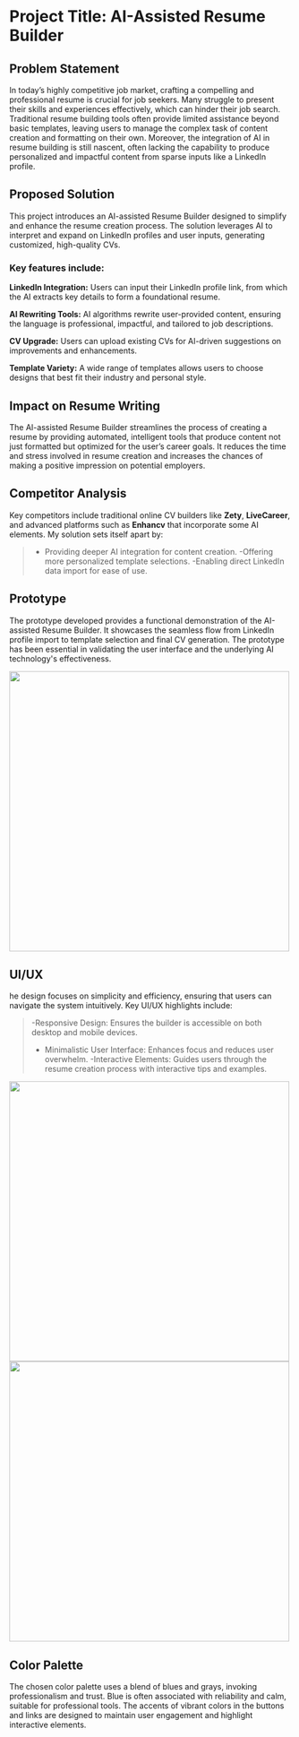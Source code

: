 # Project Title: AI-Assisted Resume Builder

## Problem Statement

In today’s highly competitive job market, crafting a compelling and professional resume is crucial for job seekers. Many struggle to present their skills and experiences effectively, which can hinder their job search. Traditional resume building tools often provide limited assistance beyond basic templates, leaving users to manage the complex task of content creation and formatting on their own. Moreover, the integration of AI in resume building is still nascent, often lacking the capability to produce personalized and impactful content from sparse inputs like a LinkedIn profile.

## Proposed Solution

This project introduces an AI-assisted Resume Builder designed to simplify and enhance the resume creation process. The solution leverages AI to interpret and expand on LinkedIn profiles and user inputs, generating customized, high-quality CVs.

### Key features include:

**LinkedIn Integration:**
Users can input their LinkedIn profile link, from which the AI extracts key details to form a foundational resume.

**AI Rewriting Tools:**
AI algorithms rewrite user-provided content, ensuring the language is professional, impactful, and tailored to job descriptions.

**CV Upgrade:**
Users can upload existing CVs for AI-driven suggestions on improvements and enhancements.

**Template Variety:**
A wide range of templates allows users to choose designs that best fit their industry and personal style.

## Impact on Resume Writing

The AI-assisted Resume Builder streamlines the process of creating a resume by providing automated, intelligent tools that produce content not just formatted but optimized for the user’s career goals. It reduces the time and stress involved in resume creation and increases the chances of making a positive impression on potential employers.

## Competitor Analysis

Key competitors include traditional online CV builders like **Zety**, **LiveCareer**, and advanced platforms such as **Enhancv** that incorporate some AI elements. My solution sets itself apart by:

> - Providing deeper AI integration for content creation.
>   -Offering more personalized template selections.
>   -Enabling direct LinkedIn data import for ease of use.

## Prototype

The prototype developed provides a functional demonstration of the AI-assisted Resume Builder. It showcases the seamless flow from LinkedIn profile import to template selection and final CV generation. The prototype has been essential in validating the user interface and the underlying AI technology's effectiveness.

<img src="md-images/md1.jpg" width="500px">

## UI/UX

he design focuses on simplicity and efficiency, ensuring that users can navigate the system intuitively. Key UI/UX highlights include:

> -Responsive Design: Ensures the builder is accessible on both desktop and mobile devices.
>
> - Minimalistic User Interface: Enhances focus and reduces user overwhelm.
>   -Interactive Elements: Guides users through the resume creation process with interactive tips and examples.

<img src="md-images/md2.jpg" width="500px">
<img src="md-images/md3.jpg" width="500px">

## Color Palette

The chosen color palette uses a blend of blues and grays, invoking professionalism and trust. Blue is often associated with reliability and calm, suitable for professional tools. The accents of vibrant colors in the buttons and links are designed to maintain user engagement and highlight interactive elements.
